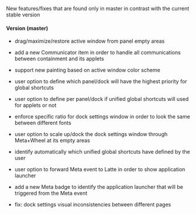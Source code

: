 New features/fixes that are found only in master in contrast with the current stable version

#### Version (master)

* drag/maximize/restore active window from panel empty areas
* add a new Communicator item in order to handle all communications between containment and its applets
* support new painting based on active window color scheme
* user option to define which panel/dock will have the highest priority for global shortcuts
* user option to define per panel/dock if unified global shortcuts will used for applets or not
* enforce specific ratio for dock settings window in order to look the same between different fonts
* user option to scale up/dock the dock settings window through Meta+Wheel at its empty areas
* identify automatically which unified global shortcuts have defined by the user
* user option to forward Meta event to Latte in order to show application launcher
* add a new Meta badge to identify the application launcher that will be triggered from the Meta event

* fix: dock settings visual inconsistencies between different pages
